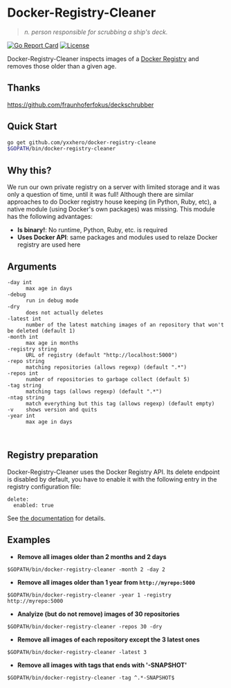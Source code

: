 # Docker-Registry-Cleaner
> *n. person responsible for scrubbing a ship's deck.*

[![Go Report Card](https://goreportcard.com/badge/github.com/yxxhero/docker-registry-cleane)](https://goreportcard.com/report/github.com/yxxhero/docker-registry-cleane)
[![License](https://img.shields.io/github/license/fraunhoferfokus/sesame.svg)](https://github.com/fraunhoferfokus/sesame/blob/master/LICENSE)

Docker-Registry-Cleaner inspects images of a [Docker Registry](https://docs.docker.com/registry/) and removes those older than a given age.

## Thanks
https://github.com/fraunhoferfokus/deckschrubber

## Quick Start

```bash
go get github.com/yxxhero/docker-registry-cleane
$GOPATH/bin/docker-registry-cleaner
```

## Why this?
We run our own private registry on a server with limited storage and it was only a question of time, until it was full! Although there are similar approaches to do Docker registry house keeping (in Python, Ruby, etc), a native module (using Docker's own packages) was missing. This module has the following advantages:

* **Is binary!**: No runtime, Python, Ruby, etc. is required
* **Uses Docker API**: same packages and modules used to relaze Docker registry are used here

## Arguments
```
-day int
      max age in days
-debug
      run in debug mode      
-dry
      does not actually deletes
-latest int
      number of the latest matching images of an repository that won't be deleted (default 1)      
-month int
      max age in months
-registry string
      URL of registry (default "http://localhost:5000")
-repo string
      matching repositories (allows regexp) (default ".*")      
-repos int
      number of repositories to garbage collect (default 5)
-tag string
      matching tags (allows regexp) (default ".*")      
-ntag string
      match everything but this tag (allows regexp) (default empty)
-v    shows version and quits
-year int
      max age in days
      
      
```

## Registry preparation
Docker-Registry-Cleaner uses the Docker Registry API. 
Its delete endpoint is disabled by default, you have to enable it with the following entry in the registry configuration file: 

```
delete:
  enabled: true
```

See [the documentation](https://github.com/docker/distribution/blob/master/docs/configuration.md#delete) for details. 

## Examples

* **Remove all images older than 2 months and 2 days**

```
$GOPATH/bin/docker-registry-cleaner -month 2 -day 2
```

* **Remove all images older than 1 year from `http://myrepo:5000`**

```
$GOPATH/bin/docker-registry-cleaner -year 1 -registry http://myrepo:5000
```

* **Analyize (but do not remove) images of 30 repositories**

```
$GOPATH/bin/docker-registry-cleaner -repos 30 -dry
```

* **Remove all images of each repository except the 3 latest ones**

```
$GOPATH/bin/docker-registry-cleaner -latest 3 
```

* **Remove all images with tags that ends with '-SNAPSHOT'**

```
$GOPATH/bin/docker-registry-cleaner -tag ^.*-SNAPSHOT$ 
```
